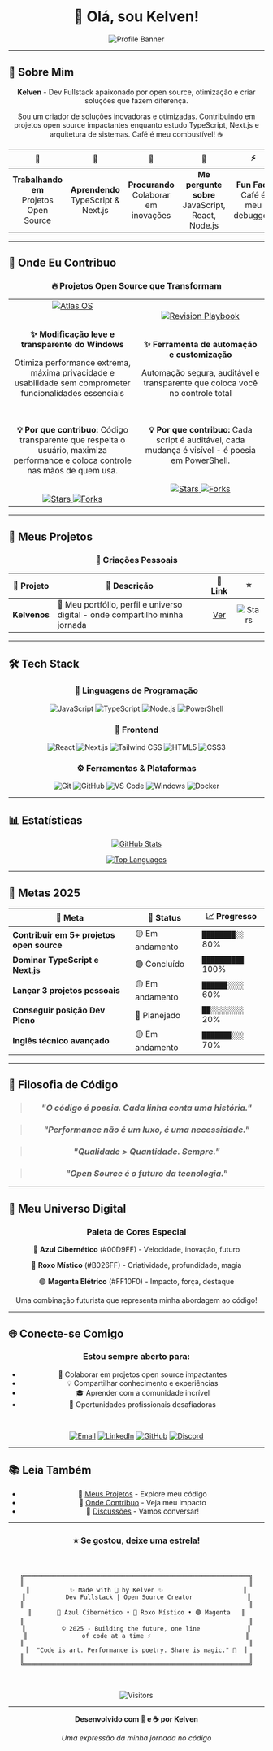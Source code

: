 # <div align="center">👋 Olá, sou **Kelven**!</div>

<div align="center">

![Profile Banner](https://readme-typing-svg.demolab.com?font=Fira+Code&size=28&duration=4000&pause=1000&color=00D9FF&center=true&vCenter=true&width=800&lines=Dev+Fullstack+%7C+Open+Source+Creator;TypeScript+%7C+React+%7C+Next.js+%7C+Node.js;Performance+%26+Privacy+Advocate;Sempre+aprendendo%2C+sempre+compartilhando+%F0%9F%92%9C)

</div>

---

## 🚀 Sobre Mim

<div align="center">

**Kelven** - Dev Fullstack apaixonado por open source, otimização e criar soluções que fazem diferença.

Sou um criador de soluções inovadoras e otimizadas. Contribuindo em projetos open source impactantes enquanto estudo TypeScript, Next.js e arquitetura de sistemas. Café é meu combustível! ☕

</div>

<div align="center">

| 👀 | 🌱 | 🤝 | 💬 | ⚡ |
|:---:|:---:|:---:|:---:|:---:|
| **Trabalhando em** <br/> Projetos Open Source | **Aprendendo** <br/> TypeScript & Next.js | **Procurando** <br/> Colaborar em inovações | **Me pergunte sobre** <br/> JavaScript, React, Node.js | **Fun Fact** <br/> Café é meu debugger! |

</div>

---

## 🤝 Onde Eu Contribuo

<div align="center">

### 🔥 Projetos Open Source que Transformam

</div>

<table align="center">
  <tr>
    <td align="center" width="50%">
      <a href="https://github.com/Atlas-OS/Atlas">
        <img src="https://img.shields.io/badge/Atlas%20OS-🖥️%20Windows%20Optimization-00D9FF?style=for-the-badge&logoColor=white" alt="Atlas OS">
      </a>
      <br/><br/>
      <p><b>✨ Modificação leve e transparente do Windows</b></p>
      <p>Otimiza performance extrema, máxima privacidade e usabilidade sem comprometer funcionalidades essenciais</p>
      <br/>
      <p><strong>💡 Por que contribuo:</strong> Código transparente que respeita o usuário, maximiza performance e coloca controle nas mãos de quem usa.</p>
      <br/>
      <a href="https://github.com/Atlas-OS/Atlas">
        <img src="https://img.shields.io/github/stars/Atlas-OS/Atlas?style=flat-square&color=00D9FF&label=Stars" alt="Stars">
        <img src="https://img.shields.io/github/forks/Atlas-OS/Atlas?style=flat-square&color=FF10F0&label=Forks" alt="Forks">
      </a>
    </td>
    <td align="center" width="50%">
      <a href="https://github.com/meetrevision/playbook">
        <img src="https://img.shields.io/badge/Revision%20Playbook-⚙️%20Windows%20Automation-B026FF?style=for-the-badge&logoColor=white" alt="Revision Playbook">
      </a>
      <br/><br/>
      <p><b>✨ Ferramenta de automação e customização</b></p>
      <p>Automação segura, auditável e transparente que coloca você no controle total</p>
      <br/>
      <p><strong>💡 Por que contribuo:</strong> Cada script é auditável, cada mudança é visível - é poesia em PowerShell.</p>
      <br/>
      <a href="https://github.com/meetrevision/playbook">
        <img src="https://img.shields.io/github/stars/meetrevision/playbook?style=flat-square&color=B026FF&label=Stars" alt="Stars">
        <img src="https://img.shields.io/github/forks/meetrevision/playbook?style=flat-square&color=FF10F0&label=Forks" alt="Forks">
      </a>
    </td>
  </tr>
</table>

---

## 💼 Meus Projetos

<div align="center">

### 🎨 Criações Pessoais

</div>

<div align="center">

| 🎨 Projeto | 📝 Descrição | 🔗 Link | ⭐ |
|:---:|---|:---:|:---:|
| **Kelvenos** | 🚀 Meu portfólio, perfil e universo digital - onde compartilho minha jornada | [Ver](https://github.com/kelvenapk/kelvenos) | ![Stars](https://img.shields.io/github/stars/kelvenapk/kelvenos?style=flat-square&color=00D9FF) |

</div>

---

## 🛠️ Tech Stack

<div align="center">

### 🎯 Linguagens de Programação
![JavaScript](https://img.shields.io/badge/JavaScript-F7DF1E?style=for-the-badge&logo=javascript&logoColor=black)
![TypeScript](https://img.shields.io/badge/TypeScript-3178C6?style=for-the-badge&logo=typescript&logoColor=white)
![Node.js](https://img.shields.io/badge/Node.js-339933?style=for-the-badge&logo=nodedotjs&logoColor=white)
![PowerShell](https://img.shields.io/badge/PowerShell-5391FE?style=for-the-badge&logo=powershell&logoColor=white)

### 🎨 Frontend
![React](https://img.shields.io/badge/React-61DAFB?style=for-the-badge&logo=react&logoColor=black)
![Next.js](https://img.shields.io/badge/Next.js-000000?style=for-the-badge&logo=nextdotjs&logoColor=white)
![Tailwind CSS](https://img.shields.io/badge/Tailwind_CSS-38B2AC?style=for-the-badge&logo=tailwind-css&logoColor=white)
![HTML5](https://img.shields.io/badge/HTML5-E34F26?style=for-the-badge&logo=html5&logoColor=white)
![CSS3](https://img.shields.io/badge/CSS3-1572B6?style=for-the-badge&logo=css3&logoColor=white)

### ⚙️ Ferramentas & Plataformas
![Git](https://img.shields.io/badge/Git-F05032?style=for-the-badge&logo=git&logoColor=white)
![GitHub](https://img.shields.io/badge/GitHub-181717?style=for-the-badge&logo=github&logoColor=white)
![VS Code](https://img.shields.io/badge/VS_Code-007ACC?style=for-the-badge&logo=visual-studio-code&logoColor=white)
![Windows](https://img.shields.io/badge/Windows-0078D4?style=for-the-badge&logo=windows&logoColor=white)
![Docker](https://img.shields.io/badge/Docker-2496ED?style=for-the-badge&logo=docker&logoColor=white)

</div>

---

## 📊 Estatísticas

<div align="center">

[![GitHub Stats](https://github-readme-stats.vercel.app/api?username=kelvenapk&theme=nightowl&hide_border=true&bg_color=0d1117&title_color=00D9FF&text_color=c9d1d9&icon_color=00D9FF&show_icons=true)](https://github.com/kelvenapk)

[![Top Languages](https://github-readme-stats.vercel.app/api/top-langs/?username=kelvenapk&theme=nightowl&hide_border=true&bg_color=0d1117&title_color=00D9FF&text_color=c9d1d9&card_width=440&langs_count=8)](https://github.com/kelvenapk)

</div>

---

## 🎯 Metas 2025

<div align="center">

| 🚀 Meta | 📌 Status | 📈 Progresso |
|---|---|---|
| **Contribuir em 5+ projetos open source** | 🟡 Em andamento | `████████░░` 80% |
| **Dominar TypeScript e Next.js** | 🟢 Concluído | `██████████` 100% |
| **Lançar 3 projetos pessoais** | 🟡 Em andamento | `██████░░░░` 60% |
| **Conseguir posição Dev Pleno** | 🔴 Planejado | `██░░░░░░░░` 20% |
| **Inglês técnico avançado** | 🟡 Em andamento | `███████░░░` 70% |

</div>

---



## 💭 Filosofia de Código

<div align="center">

> ### *"O código é poesia. Cada linha conta uma história."*

> ### *"Performance não é um luxo, é uma necessidade."*

> ### *"Qualidade > Quantidade. Sempre."*

> ### *"Open Source é o futuro da tecnologia."*

</div>

---

## 🎨 Meu Universo Digital

<div align="center">

### Paleta de Cores Especial

🔵 **Azul Cibernético** (#00D9FF) - Velocidade, inovação, futuro

💜 **Roxo Místico** (#B026FF) - Criatividade, profundidade, magia

🟣 **Magenta Elétrico** (#FF10F0) - Impacto, força, destaque

Uma combinação futurista que representa minha abordagem ao código!

</div>

---

## 🌐 Conecte-se Comigo

<div align="center">

### Estou sempre aberto para:
- 🤝 Colaborar em projetos open source impactantes
- 💡 Compartilhar conhecimento e experiências
- 🎓 Aprender com a comunidade incrível
- 💼 Oportunidades profissionais desafiadoras

<br/>

[![Email](https://img.shields.io/badge/Email-D14836?style=for-the-badge&logo=gmail&logoColor=white)](mailto:seu-email@gmail.com)
[![LinkedIn](https://img.shields.io/badge/LinkedIn-0077B5?style=for-the-badge&logo=linkedin&logoColor=white)](https://linkedin.com/in/seu-perfil)
[![GitHub](https://img.shields.io/badge/GitHub-181717?style=for-the-badge&logo=github&logoColor=white)](https://github.com/kelvenapk)
[![Discord](https://img.shields.io/badge/Discord-7289DA?style=for-the-badge&logo=discord&logoColor=white)](https://discord.com)

</div>

---

## 📚 Leia Também

<div align="center">

- 🎥 [Meus Projetos](https://github.com/kelvenapk?tab=repositories) - Explore meu código
- 🌟 [Onde Contribuo](https://github.com/Atlas-OS/Atlas) - Veja meu impacto
- 💬 [Discussões](https://github.com/kelvenapk/kelvenos/discussions) - Vamos conversar!

</div>

---



<div align="center">

### ⭐ Se gostou, deixe uma estrela!

<br/>

```
╔══════════════════════════════════════════════════════════════╗
║                                                              ║
║           ✨ Made with 💜 by Kelven ✨                      ║
║           Dev Fullstack | Open Source Creator               ║
║                                                              ║
║       🔵 Azul Cibernético • 💜 Roxo Místico • 🟣 Magenta   ║
║                                                              ║
║          © 2025 - Building the future, one line             ║
║               of code at a time ⚡                          ║
║                                                              ║
║  "Code is art. Performance is poetry. Share is magic." 🎨  ║
║                                                              ║
╚══════════════════════════════════════════════════════════════╝
```

<br/>

![Visitors](https://komarev.com/ghpvc/?username=kelvenapk&color=B026FF&style=for-the-badge&label=Visitantes)

</div>

---

<div align="center">

**Desenvolvido com 💜 e ☕ por Kelven**

*Uma expressão da minha jornada no código*

</div>

